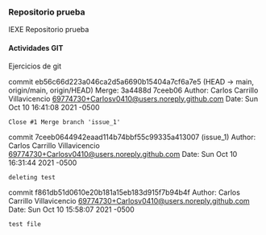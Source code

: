### Repositorio prueba

IEXE Repositorio prueba 

 #### Actividades GIT
 Ejercicios de git


commit eb56c66d223a046ca2d5a6690b15404a7cf6a7e5 (HEAD -> main, origin/main, origin/HEAD)
Merge: 3a4488d 7ceeb06
Author: Carlos Carrillo Villavicencio <69774730+Carlosv0410@users.noreply.github.com>
Date:   Sun Oct 10 16:41:08 2021 -0500

    Close #1 Merge branch 'issue_1'

commit 7ceeb0644942eaad114b74bbf55c99335a413007 (issue_1)
Author: Carlos Carrillo Villavicencio <69774730+Carlosv0410@users.noreply.github.com>
Date:   Sun Oct 10 16:31:44 2021 -0500

    deleting test

commit f861db51d0610e20b181a15eb183d915f7b94b4f
Author: Carlos Carrillo Villavicencio <69774730+Carlosv0410@users.noreply.github.com>
Date:   Sun Oct 10 15:58:07 2021 -0500

    test file
